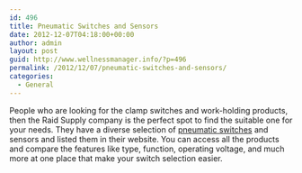 ```yaml
---
id: 496
title: Pneumatic Switches and Sensors
date: 2012-12-07T04:18:00+00:00
author: admin
layout: post
guid: http://www.wellnessmanager.info/?p=496
permalink: /2012/12/07/pneumatic-switches-and-sensors/
categories:
  - General
---
```

People who are looking for the clamp switches and work-holding products, then the Raid Supply company is the perfect spot to find the suitable one for your needs. They have a diverse selection of [pneumatic switches](http://www.reidsupply.com/products/clamps-workholding/pneumatic-clamps-workholdings/pneumatic-switches-sensors/) and sensors and listed them in their website. You can access all the products and compare the features like type, function, operating voltage, and much more at one place that make your switch selection easier.